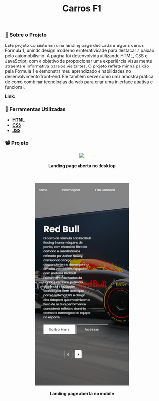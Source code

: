 <h1 align="center">Carros F1</h1>
<br>

### 🚨 Sobre o Projeto

Este projeto consiste em uma landing page dedicada a alguns carros Fórmula 1, unindo design moderno e interatividade para destacar a paixão pelo automobilismo. A página foi desenvolvida utilizando HTML, CSS e JavaScript, com o objetivo de proporcionar uma experiência visualmente atraente e informativa para os visitantes. O projeto reflete minha paixão pela Fórmula 1 e demonstra meu aprendizado e habilidades no desenvolvimento front-end. Ele também serve como uma amostra prática de como combinar tecnologias da web para criar uma interface atrativa e funcional.

<strong>Link:<strong> 

### 🔨 Ferramentas Utilizadas

* [HTML](https://developer.mozilla.org/pt-BR/docs/Web/HTML)
* [CSS](https://developer.mozilla.org/pt-BR/docs/Web/CSS)
* [JSS](https://developer.mozilla.org/pt-BR/docs/Web/JavaScript)

### 📽️ Projeto 

<div align="center">
    <img  src='./src/img/desktop.gif'></img>
    <p>Landing page aberta no desktop</p>
    <br>
    <br>
    <img  src='./src/img/mobile.gif'></img>
    <p>Landing page aberta no mobile</p>
<div>
